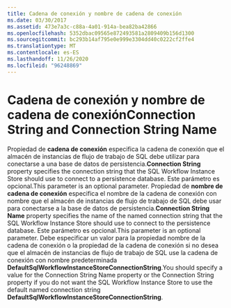 ```yaml
---
title: Cadena de conexión y nombre de cadena de conexión
ms.date: 03/30/2017
ms.assetid: 473e7a3c-c88a-4a01-914a-bea82ba42866
ms.openlocfilehash: 5352dbac09565e872493581a2809409b156d1300
ms.sourcegitcommit: bc293b14af795e0e999e3304dd40c0222cf2ffe4
ms.translationtype: MT
ms.contentlocale: es-ES
ms.lasthandoff: 11/26/2020
ms.locfileid: "96248869"
---
```

# <a name="connection-string-and-connection-string-name"></a><span data-ttu-id="d11fa-102">Cadena de conexión y nombre de cadena de conexión</span><span class="sxs-lookup"><span data-stu-id="d11fa-102">Connection String and Connection String Name</span></span>

<span data-ttu-id="d11fa-103">Propiedad de **cadena de conexión** especifica la cadena de conexión que el almacén de instancias de flujo de trabajo de SQL debe utilizar para conectarse a una base de datos de persistencia.</span><span class="sxs-lookup"><span data-stu-id="d11fa-103">**Connection String** property specifies the connection string that the SQL Workflow Instance Store should use to connect to a persistence database.</span></span> <span data-ttu-id="d11fa-104">Este parámetro es opcional.</span><span class="sxs-lookup"><span data-stu-id="d11fa-104">This parameter is an optional parameter.</span></span> <span data-ttu-id="d11fa-105">Propiedad de **nombre de cadena de conexión** especifica el nombre de la cadena de conexión con nombre que el almacén de instancias de flujo de trabajo de SQL debe usar para conectarse a la base de datos de persistencia.</span><span class="sxs-lookup"><span data-stu-id="d11fa-105">**Connection String Name** property specifies the name of the named connection string that the SQL Workflow Instance Store should use to connect to the persistence database.</span></span> <span data-ttu-id="d11fa-106">Este parámetro es opcional.</span><span class="sxs-lookup"><span data-stu-id="d11fa-106">This parameter is an optional parameter.</span></span> <span data-ttu-id="d11fa-107">Debe especificar un valor para la propiedad nombre de la cadena de conexión o la propiedad de la cadena de conexión si no desea que el almacén de instancias de flujo de trabajo de SQL use la cadena de conexión con nombre predeterminada **DefaultSqlWorkflowInstanceStoreConnectionString**.</span><span class="sxs-lookup"><span data-stu-id="d11fa-107">You should specify a value for the Connection String Name property or the Connection String property if you do not want the SQL Workflow Instance Store to use the default named connection string **DefaultSqlWorkflowInstanceStoreConnectionString**.</span></span>
